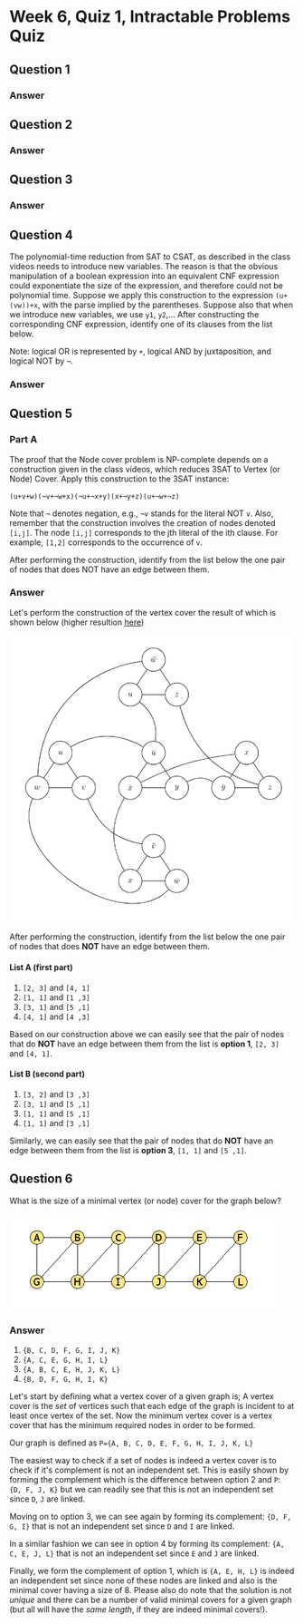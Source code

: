 # Week 6, Quiz 1, Intractable Problems Quiz
 
## Question 1

### Answer

## Question 2

### Answer

## Question 3

### Answer

## Question 4

The polynomial-time reduction from SAT to CSAT, as described in the class videos 
needs to introduce new variables. The reason is that the obvious manipulation of a 
boolean expression into an equivalent CNF expression could exponentiate the size of 
the expression, and therefore could not be polynomial time. Suppose we apply this 
construction to the expression `(u+(vw))+x`, with the parse implied by the 
parentheses. Suppose also that when we introduce new variables, we use 
`y1`, `y2`,... After constructing the corresponding CNF expression, 
identify one of its clauses from the list below. 

Note: logical OR is represented by `+`, logical AND by juxtaposition, and 
logical NOT by `¬`.



### Answer

## Question 5

### Part A

The proof that the Node cover problem is NP-complete depends on a construction 
given in the class videos, which reduces 3SAT to Vertex (or Node) Cover. 
Apply this construction to the 3SAT instance:

```
(u+v+w)(¬v+¬w+x)(¬u+¬x+y)(x+¬y+z)(u+¬w+¬z)
```

Note that `¬` denotes negation, e.g., `¬v` stands for the literal NOT `v`. Also, 
remember that the construction involves the creation of nodes 
denoted `[i,j]`. The node `[i,j]` corresponds to the jth literal of the 
ith clause. For example, `[1,2]` corresponds to the occurrence of `v`.

After performing the construction, identify from the list below the one pair of nodes 
that does NOT have an edge between them.

### Answer

Let's perform the construction of the vertex cover the result of which is 
shown below (higher resultion [here][3sat_vec_cover_pdf])

![e_3sat_vec][3sat_vec_cover_small]



After performing the construction, identify from the list below the one pair of nodes 
that does **NOT** have an edge between them.

#### List A (first part)

 1. `[2, 3]` and `[4, 1]`
 2. `[1, 1]` and `[1 ,3]`
 3. `[3, 1]` and `[5 ,1]`
 4. `[4, 1]` and `[4 ,3]`

Based on our construction above we can easily see that the pair of nodes that
do **NOT** have an edge between them from the list is **option 1**, 
`[2, 3]` and `[4, 1]`.

#### List B (second part)

 1. `[3, 2]` and `[3 ,3]`
 2. `[3, 1]` and `[5 ,1]`
 3. `[1, 1]` and `[5 ,1]`
 4. `[1, 1]` and `[3 ,1]`

Similarly, we can easily see that the pair of nodes that
do **NOT** have an edge between them from the list is **option 3**, 
`[1, 1]` and `[5 ,1]`.

## Question 6

What is the size of a minimal vertex (or node) cover for the graph below?

![e_ind_set][ind_set]

### Answer

 1. `{B, C, D, F, G, I, J, K}`
 2. `{A, C, E, G, H, I, L}`
 3. `{A, B, C, E, H, J, K, L}`
 4. `{B, D, F, G, H, I, K}`
 
Let's start by defining what a vertex cover of a given graph is; A vertex cover
is the *set* of vertices such that each edge of the graph is incident to at least
once vertex of the set. Now the minimum vertex cover is a vertex cover that has
the minimum required nodes in order to be formed.

Our graph is defined as `P={A, B, C, D, E, F, G, H, I, J, K, L}`

The easiest way to check if a set of nodes is indeed a vertex cover is to check
if it's complement is not an independent set. This is easily shown by forming
the complement which is the difference between option 2 and `P`: `{D, F, J, K}`
but we can readily see that this is not an independent set since `D`, `J` are 
linked.

Moving on to option 3, we can see again by forming its complement: `{D, F, G, I}`
that is not an independent set since `D` and `I` are linked.

In a similar fashion we can see in option 4 by forming its complement: 
`{A, C, E, J, L}` that is not an independent set since `E` and `J` are linked.

Finally, we form the complement of option 1, which is `{A, E, H, L}` is indeed
an independent set since none of these nodes are linked and also is the minimal
cover having a size of 8. Please also do note that the solution is not *unique* 
and there can be a number of valid minimal covers for a given graph 
(but all will have the *same length*, if they are indeed minimal covers!).

[ind_set]: images/indepSet.gif
[3sat_vec_cover_small]: images/3sat-cover-small.png
[3sat_vec_cover_pdf]: pdfs/3sat-cover.pdf